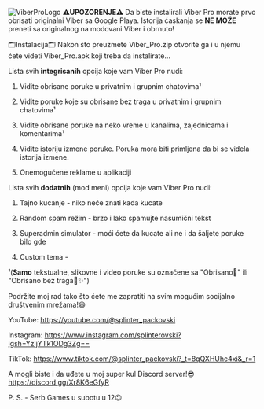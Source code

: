 ![ViberProLogo](https://github.com/user-attachments/assets/9c43ff36-9a7d-4a0f-8ca9-ff356d0e11ac)
⚠️**UPOZORENJE**⚠️
Da biste instalirali Viber Pro morate prvo obrisati originalni Viber sa Google Playa. Istorija ćaskanja se **NE MOŽE** preneti sa originalnog na modovani Viber i obrnuto!

🗂Instalacija🗂
Nakon što preuzmete Viber_Pro.zip otvorite ga i u njemu ćete videti Viber_Pro.apk koji treba da instalirate...

Lista svih **integrisanih** opcija koje vam Viber Pro nudi:

1. Vidite obrisane poruke u privatnim i grupnim chatovima¹

2. Vidite poruke koje su obrisane bez traga u privatnim i grupnim chatovima¹

3. Vidite obrisane poruke na neko vreme u kanalima, zajednicama i komentarima¹

4. Vidite istoriju izmene poruke. Poruka mora biti primljena da bi se videla istorija izmene.

5. Onemogućene reklame u aplikaciji

Lista svih **dodatnih** (mod meni) opcija koje vam Viber Pro nudi:

1. Tajno kucanje - niko neće znati kada kucate

2. Random spam režim - brzo i lako spamujte nasumični tekst

3. Superadmin simulator - moći ćete da kucate ali ne i da šaljete poruke bilo gde

4. Custom tema - 

¹(**Samo** tekstualne, slikovne i video poruke su označene sa "Obrisano🚫" ili "Obrisano bez traga🚫✨️")

Podržite moj rad tako što ćete me zapratiti na svim mogućim socijalno društvenim mrežama!😃

YouTube: https://youtube.com/@splinter_packovski

Instagram: https://www.instagram.com/splinterovski?igsh=YzljYTk1ODg3Zg==

TikTok: https://www.tiktok.com/@splinter_packovski?_t=8qQXHUhc4xi&_r=1

A mogli biste i da uđete u moj super kul Discord server!😎
https://discord.gg/Xr8K6eGfyR

P. S. - Serb Games u subotu u 12😉
